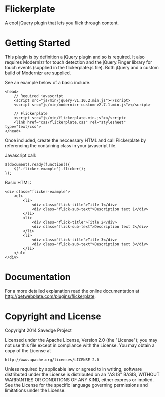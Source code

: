 Flickerplate
=========

A cool jQuery plugin that lets you flick through content.


Getting Started
=========

This plugin is by definition a jQuery plugin and so is required. It also requires Modernizr for touch detection and the jQuery.Finger library for touch events (supplied in the flickerplate.js file). Both jQuery and a custom build of Modernizr are supplied.

See an example below of a basic include.

```
<head>
	// Required javascript
    <script src="js/min/jquery-v1.10.2.min.js"></script>
    <script src="js/min/modernizr-custom-v2.7.1.min.js"></script>
	
    // Flickerplate
    <script src="js/min/flickerplate.min.js"></script>
    <link href="css/flickerplate.css" rel="stylesheet" type="text/css">
</head>
```

Once included, create the neccessary HTML and call Flickerplate by referencing the containing class in your javascript file.

Javascript call:

```
$(document).ready(function(){
	$('.flicker-example').flicker();
});
```

Basic HTML:

```
<div class="flicker-example">
	<ul>
		<li>
			<div class="flick-title">Title 1</div>
			<div class="flick-sub-text">Description text 1</div>
		</li>
		<li>
			<div class="flick-title">Title 2</div>
			<div class="flick-sub-text">Description text 2</div>
		</li>
		<li>
			<div class="flick-title">Title 3</div>
			<div class="flick-sub-text">Description text 3</div>
		</li>
	</ul>
</div>
```


Documentation
=========

For a more detailed explanation read the online documentation at http://getwebplate.com/plugins/flickerplate.


Copyright and License
=========

Copyright 2014 Savedge Project

Licensed under the Apache License, Version 2.0 (the "License");
you may not use this file except in compliance with the License.
You may obtain a copy of the License at

    http://www.apache.org/licenses/LICENSE-2.0

Unless required by applicable law or agreed to in writing, software
distributed under the License is distributed on an "AS IS" BASIS,
WITHOUT WARRANTIES OR CONDITIONS OF ANY KIND, either express or implied.
See the License for the specific language governing permissions and
limitations under the License.

